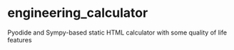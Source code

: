 # engineering_calculator
Pyodide and Sympy-based static HTML calculator with some quality of life features
